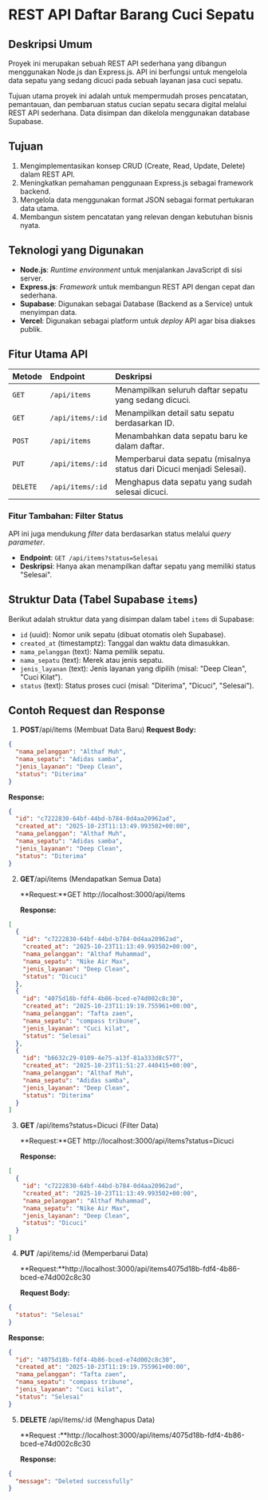 # REST API Daftar Barang Cuci Sepatu

## Deskripsi Umum

Proyek ini merupakan sebuah REST API sederhana yang dibangun menggunakan Node.js dan Express.js. API ini berfungsi untuk mengelola data sepatu yang sedang dicuci pada sebuah layanan jasa cuci sepatu.

Tujuan utama proyek ini adalah untuk mempermudah proses pencatatan, pemantauan, dan pembaruan status cucian sepatu secara digital melalui REST API sederhana. Data disimpan dan dikelola menggunakan database Supabase.

## Tujuan

1.  Mengimplementasikan konsep CRUD (Create, Read, Update, Delete) dalam REST API.
2.  Meningkatkan pemahaman penggunaan Express.js sebagai framework backend.
3.  Mengelola data menggunakan format JSON sebagai format pertukaran data utama.
4.  Membangun sistem pencatatan yang relevan dengan kebutuhan bisnis nyata.

## Teknologi yang Digunakan

- **Node.js**: _Runtime environment_ untuk menjalankan JavaScript di sisi server.
- **Express.js**: _Framework_ untuk membangun REST API dengan cepat dan sederhana.
- **Supabase**: Digunakan sebagai Database (Backend as a Service) untuk menyimpan data.
- **Vercel**: Digunakan sebagai platform untuk _deploy_ API agar bisa diakses publik.

## Fitur Utama API

| Metode   | Endpoint         | Deskripsi                                                              |
| :------- | :--------------- | :--------------------------------------------------------------------- |
| `GET`    | `/api/items`     | Menampilkan seluruh daftar sepatu yang sedang dicuci.                  |
| `GET`    | `/api/items/:id` | Menampilkan detail satu sepatu berdasarkan ID.                         |
| `POST`   | `/api/items`     | Menambahkan data sepatu baru ke dalam daftar.                          |
| `PUT`    | `/api/items/:id` | Memperbarui data sepatu (misalnya status dari Dicuci menjadi Selesai). |
| `DELETE` | `/api/items/:id` | Menghapus data sepatu yang sudah selesai dicuci.                       |

### Fitur Tambahan: Filter Status

API ini juga mendukung _filter_ data berdasarkan status melalui _query parameter_.

- **Endpoint**: `GET /api/items?status=Selesai`
- **Deskripsi**: Hanya akan menampilkan daftar sepatu yang memiliki status "Selesai".

## Struktur Data (Tabel Supabase `items`)

Berikut adalah struktur data yang disimpan dalam tabel `items` di Supabase:

- `id` (uuid): Nomor unik sepatu (dibuat otomatis oleh Supabase).
- `created_at` (timestamptz): Tanggal dan waktu data dimasukkan.
- `nama_pelanggan` (text): Nama pemilik sepatu.
- `nama_sepatu` (text): Merek atau jenis sepatu.
- `jenis_layanan` (text): Jenis layanan yang dipilih (misal: "Deep Clean", "Cuci Kilat").
- `status` (text): Status proses cuci (misal: "Diterima", "Dicuci", "Selesai").

## Contoh Request dan Response

1. **POST**/api/items (Membuat Data Baru)
   **Request Body:**

```json
{
  "nama_pelanggan": "Althaf Muh",
  "nama_sepatu": "Adidas samba",
  "jenis_layanan": "Deep Clean",
  "status": "Diterima"
}
```

**Response:**

```json
{
  "id": "c7222830-64bf-44bd-b784-0d4aa20962ad",
  "created_at": "2025-10-23T11:13:49.993502+00:00",
  "nama_pelanggan": "Althaf Muh",
  "nama_sepatu": "Adidas samba",
  "jenis_layanan": "Deep Clean",
  "status": "Diterima"
}
```

2. **GET**/api/items (Mendapatkan Semua Data)

   **Request:**GET http://localhost:3000/api/items

   **Response:**

```json
[
  {
    "id": "c7222830-64bf-44bd-b784-0d4aa20962ad",
    "created_at": "2025-10-23T11:13:49.993502+00:00",
    "nama_pelanggan": "Althaf Muhammad",
    "nama_sepatu": "Nike Air Max",
    "jenis_layanan": "Deep Clean",
    "status": "Dicuci"
  },
  {
    "id": "4075d18b-fdf4-4b86-bced-e74d002c8c30",
    "created_at": "2025-10-23T11:19:19.755961+00:00",
    "nama_pelanggan": "Tafta zaen",
    "nama_sepatu": "compass tribune",
    "jenis_layanan": "Cuci kilat",
    "status": "Selesai"
  },
  {
    "id": "b6632c29-0109-4e75-a13f-81a333d8c577",
    "created_at": "2025-10-23T11:51:27.440415+00:00",
    "nama_pelanggan": "Althaf Muh",
    "nama_sepatu": "Adidas samba",
    "jenis_layanan": "Deep Clean",
    "status": "Diterima"
  }
]
```

3. **GET** /api/items?status=Dicuci (Filter Data)

   **Request:**GET http://localhost:3000/api/items?status=Dicuci

   **Response:**

```json
[
  {
    "id": "c7222830-64bf-44bd-b784-0d4aa20962ad",
    "created_at": "2025-10-23T11:13:49.993502+00:00",
    "nama_pelanggan": "Althaf Muhammad",
    "nama_sepatu": "Nike Air Max",
    "jenis_layanan": "Deep Clean",
    "status": "Dicuci"
  }
]
```

4. **PUT** /api/items/:id (Memperbarui Data)

   **Request:**http://localhost:3000/api/items4075d18b-fdf4-4b86-bced-e74d002c8c30

   **Request Body:**

```json
{
  "status": "Selesai"
}
```

**Response:**

```json
{
  "id": "4075d18b-fdf4-4b86-bced-e74d002c8c30",
  "created_at": "2025-10-23T11:19:19.755961+00:00",
  "nama_pelanggan": "Tafta zaen",
  "nama_sepatu": "compass tribune",
  "jenis_layanan": "Cuci kilat",
  "status": "Selesai"
}
```

5. **DELETE** /api/items/:id (Menghapus Data)

   **Request :**http://localhost:3000/api/items/4075d18b-fdf4-4b86-bced-e74d002c8c30

   **Response:**

```json
{
  "message": "Deleted successfully"
}
```
